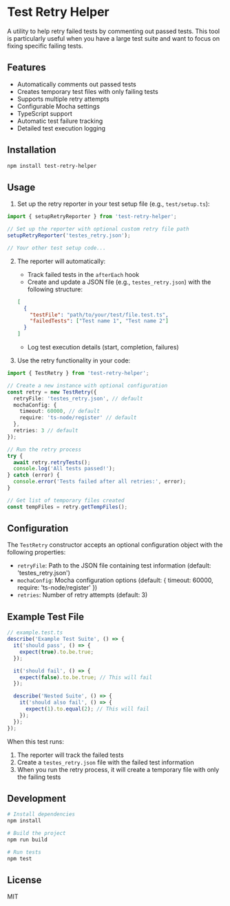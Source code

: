 # Test Retry Helper

A utility to help retry failed tests by commenting out passed tests. This tool is particularly useful when you have a large test suite and want to focus on fixing specific failing tests.

## Features

- Automatically comments out passed tests
- Creates temporary test files with only failing tests
- Supports multiple retry attempts
- Configurable Mocha settings
- TypeScript support
- Automatic test failure tracking
- Detailed test execution logging

## Installation

```bash
npm install test-retry-helper
```

## Usage

1. Set up the retry reporter in your test setup file (e.g., `test/setup.ts`):

```typescript
import { setupRetryReporter } from 'test-retry-helper';

// Set up the reporter with optional custom retry file path
setupRetryReporter('testes_retry.json');

// Your other test setup code...
```

2. The reporter will automatically:
   - Track failed tests in the `afterEach` hook
   - Create and update a JSON file (e.g., `testes_retry.json`) with the following structure:
   ```json
   [
     {
       "testFile": "path/to/your/test/file.test.ts",
       "failedTests": ["Test name 1", "Test name 2"]
     }
   ]
   ```
   - Log test execution details (start, completion, failures)

3. Use the retry functionality in your code:

```typescript
import { TestRetry } from 'test-retry-helper';

// Create a new instance with optional configuration
const retry = new TestRetry({
  retryFile: 'testes_retry.json', // default
  mochaConfig: {
    timeout: 60000, // default
    require: 'ts-node/register' // default
  },
  retries: 3 // default
});

// Run the retry process
try {
  await retry.retryTests();
  console.log('All tests passed!');
} catch (error) {
  console.error('Tests failed after all retries:', error);
}

// Get list of temporary files created
const tempFiles = retry.getTempFiles();
```

## Configuration

The `TestRetry` constructor accepts an optional configuration object with the following properties:

- `retryFile`: Path to the JSON file containing test information (default: 'testes_retry.json')
- `mochaConfig`: Mocha configuration options (default: { timeout: 60000, require: 'ts-node/register' })
- `retries`: Number of retry attempts (default: 3)

## Example Test File

```typescript
// example.test.ts
describe('Example Test Suite', () => {
  it('should pass', () => {
    expect(true).to.be.true;
  });

  it('should fail', () => {
    expect(false).to.be.true; // This will fail
  });

  describe('Nested Suite', () => {
    it('should also fail', () => {
      expect(1).to.equal(2); // This will fail
    });
  });
});
```

When this test runs:
1. The reporter will track the failed tests
2. Create a `testes_retry.json` file with the failed test information
3. When you run the retry process, it will create a temporary file with only the failing tests

## Development

```bash
# Install dependencies
npm install

# Build the project
npm run build

# Run tests
npm test
```

## License

MIT 